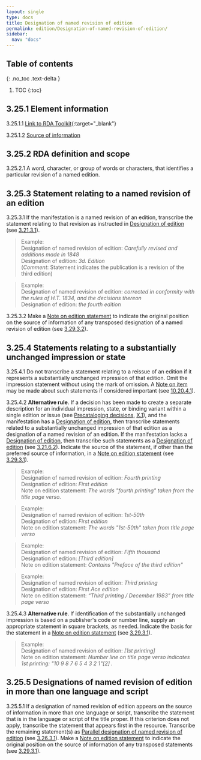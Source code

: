 ```yaml
---
layout: single
type: docs
title: Designation of named revision of edition
permalink: edition/Designation-of-named-revision-of-edition/
sidebar:
  nav: "docs"
---
```


## Table of contents
{: .no_toc .text-delta }

1. TOC
{:toc}

## 3.25.1 Element information

<a name="3.25.1.1">3.25.1.1</a> [Link to RDA Toolkit](https://beta.rdatoolkit.org/Content/Index?externalId=en-US_ala-bff10bfe-3a8b-3895-a3f4-09a81b7678df){:target="_blank"}

<a name="3.25.1.2">3.25.1.2</a> [Source of information](/DCRMR/edition/)

## 3.25.2 RDA definition and scope

<a name="3.25.2.1">3.25.2.1</a> A word, character, or group of words or characters, that identifies a particular revision of a named edition.

## 3.25.3 Statement relating to a named revision of an edition

<a name="3.25.3.1">3.25.3.1</a> If the manifestation is a named revision of an edition, transcribe the statement relating to that revision as instructed in [Designation of edition](/DCRMR/edition/Designation-of-edition/) (see [3.21.3.1](/DCRMR/edition/Designation-of-edition/#3.21.3.1)).

>Example:    
>Designation of named revision of edition: <CITE>Carefully revised and additions made in 1848</CITE>  
>Designation of edition: <CITE> 3d. Edition</CITE>   
>(*Comment*: Statement indicates the publication is a revision of the third edition)

>Example:    
>Designation of named revision of edition: <CITE>corrected in conformity with the rules of H.T. 1834, and the decisions thereon</CITE>  
>Designation of edition: <CITE>the fourth edition</CITE>

<a name="3.25.3.2">3.25.3.2</a> Make a [Note on edition statement](/DCRMR/edition/Note-on-edition-statement/) to indicate the original position on the source of information of any transposed designation of a named revision of edition (see [3.29.3.2](/DCRMR/edition/Note-on-edition-statement/#3.29.3.2)).

## 3.25.4 Statements relating to a substantially unchanged impression or state

<a name="3.25.4.1">3.25.4.1</a> Do not transcribe a statement relating to a reissue of an edition if it represents a substantially unchanged impression of that edition. Omit the impression statement without using the mark of omission. A [Note on item](/DCRMR/notes-on-items/Note-on-item/) may be made about such statements if considered important (see [10.20.4.1](/DCRMR/notes-on-items/Note-on-item/#10.20.4.1)).

<a name="3.25.4.2">3.25.4.2</a> **Alternative rule**. If a decision has been made to create a separate description for an individual impression, state, or binding variant within a single edition or issue (see [Precataloging decisions](/DCRMR/introduction/#x-precataloging-decisions), [X.1](/introduction/#X.1)), and the manifestation has a [Designation of edition](/DCRMR/edition/Designation-of-edition/), then transcribe statements related to a substantially unchanged impression of that edition as a designation of a named revision of an edition. If the manifestation lacks a [Designation of edition](/DCRMR/edition/Designation-of-edition/), then transcribe such statements as a [Designation of edition](/DCRMR/edition/Designation-of-edition/) (see [3.21.6.2](/DCRMR/edition/Designation-of-edition/#3.21.6.2)).  Indicate the source of the statement, if other than the preferred source of information, in a [Note on edition statement](/DCRMR/edition/Note-on-edition-statement/) (see [3.29.3.1](/DCRMR/edition/Note-on-edition-statement/#3.29.3.1)).

>Example:   
>Designation of named revision of edition: <CITE> Fourth printing</CITE>  
>Designation of edition: <CITE> First edition</CITE>  
>Note on edition statement: <CITE> The words "fourth printing" taken from the title page verso.</CITE>

>Example:   
>Designation of named revision of edition: <CITE> 1st-50th</CITE>  
>Designation of edition: <CITE> First edition</CITE>  
>Note on edition statement: <CITE> The words "1st-50th" taken from title page verso</CITE>

>Example:    
>Designation of named revision of edition: <CITE>Fifth thousand</CITE>  
>Designation of edition: <CITE> [Third edition]</CITE>  
>Note on edition statement: <CITE>Contains "Preface of the third edition"</CITE>

>Example:    
>Designation of named revision of edition: <CITE>Third printing</CITE>  
>Designation of edition: <CITE>First Ace edition</CITE>  
>Note on edition statement: <CITE>“Third printing / December 1983” from title page verso</CITE>

<a name="3.25.4.3">3.25.4.3</a> **Alternative rule**. If identification of the substantially unchanged impression is based on a publisher's code or number line, supply an appropriate statement in square brackets, as needed. Indicate the basis for the statement in a [Note on edition statement](/DCRMR/edition/Note-on-edition-statement/) (see [3.29.3.1](/DCRMR/edition/Note-on-edition-statement/#3.29.3.1)).

>Example:    
>Designation of named revision of edition: <CITE>[1st printing]</CITE>  
>Note on edition statement: <CITE>Number line on title page verso indicates 1st printing: "10 9 8 7 6 5 4 3 2 1"[2] .</CITE>

## 3.25.5 Designations of named revision of edition in more than one language and script

<a name="3.25.5.1">3.25.5.1</a> If a designation of named revision of edition appears on the source of information in more than one language or script, transcribe the statement that is in the language or script of the title proper. If this criterion does not apply, transcribe the statement that appears first in the resource.  Transcribe the remaining statement(s) as [Parallel designation of named revision of edition](/DCRMR/edition/Parallel-designation-of-named-revision-of-edition/) (see [3.26.3.1](/DCRMR/edition/Parallel-designation-of-named-revision-of-edition/#3.26.3.1)).  Make a [Note on edition statement](/DCRMR/edition/Note-on-edition-statement/) to indicate the original position on the source of information of any transposed statements (see [3.29.3.1](/DCRMR/edition/Note-on-edition-statement/#3.29.3.1)).
